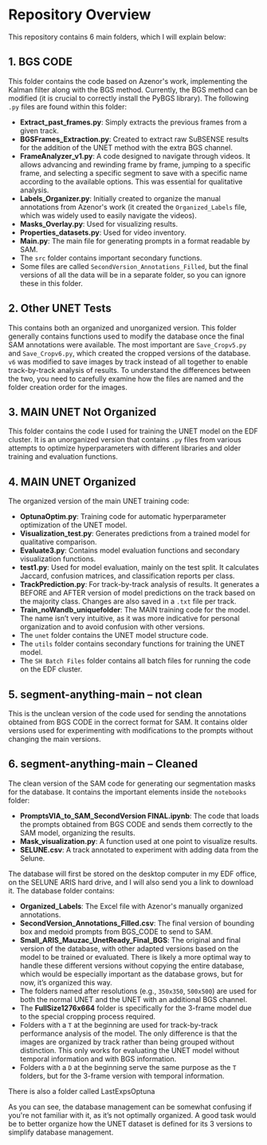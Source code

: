 # Repository Overview

This repository contains 6 main folders, which I will explain below:

## 1. BGS CODE
This folder contains the code based on Azenor's work, implementing the Kalman filter along with the BGS method. Currently, the BGS method can be modified (it is crucial to correctly install the PyBGS library). The following `.py` files are found within this folder:
- **Extract_past_frames.py**: Simply extracts the previous frames from a given track.
- **BGSFrames_Extraction.py**: Created to extract raw SuBSENSE results for the addition of the UNET method with the extra BGS channel.
- **FrameAnalyzer_v1.py**: A code designed to navigate through videos. It allows advancing and rewinding frame by frame, jumping to a specific frame, and selecting a specific segment to save with a specific name according to the available options. This was essential for qualitative analysis.
- **Labels_Organizer.py**: Initially created to organize the manual annotations from Azenor's work (it created the `Organized_Labels` file, which was widely used to easily navigate the videos).
- **Masks_Overlay.py**: Used for visualizing results.
- **Properties_datasets.py**: Used for video inventory.
- **Main.py**: The main file for generating prompts in a format readable by SAM.
- The `src` folder contains important secondary functions.
- Some files are called `SecondVersion_Annotations_Filled`, but the final versions of all the data will be in a separate folder, so you can ignore these in this folder.

## 2. Other UNET Tests
This contains both an organized and unorganized version. This folder generally contains functions used to modify the database once the final SAM annotations were available. The most important are `Save_Cropv5.py` and `Save_Cropv6.py`, which created the cropped versions of the database. `v6` was modified to save images by track instead of all together to enable track-by-track analysis of results. To understand the differences between the two, you need to carefully examine how the files are named and the folder creation order for the images.

## 3. MAIN UNET Not Organized
This folder contains the code I used for training the UNET model on the EDF cluster. It is an unorganized version that contains `.py` files from various attempts to optimize hyperparameters with different libraries and older training and evaluation functions.

## 4. MAIN UNET Organized
The organized version of the main UNET training code:
- **OptunaOptim.py**: Training code for automatic hyperparameter optimization of the UNET model.
- **Visualization_test.py**: Generates predictions from a trained model for qualitative comparison.
- **Evaluate3.py**: Contains model evaluation functions and secondary visualization functions.
- **test1.py**: Used for model evaluation, mainly on the test split. It calculates Jaccard, confusion matrices, and classification reports per class.
- **TrackPrediction.py**: For track-by-track analysis of results. It generates a BEFORE and AFTER version of model predictions on the track based on the majority class. Changes are also saved in a `.txt` file per track.
- **Train_noWandb_uniquefolder**: The MAIN training code for the model. The name isn’t very intuitive, as it was more indicative for personal organization and to avoid confusion with other versions.
- The `unet` folder contains the UNET model structure code.
- The `utils` folder contains secondary functions for training the UNET model.
- The `SH Batch Files` folder contains all batch files for running the code on the EDF cluster.

## 5. segment-anything-main – not clean
This is the unclean version of the code used for sending the annotations obtained from BGS CODE in the correct format for SAM. It contains older versions used for experimenting with modifications to the prompts without changing the main versions.

## 6. segment-anything-main – Cleaned
The clean version of the SAM code for generating our segmentation masks for the database. It contains the important elements inside the `notebooks` folder:
- **PromptsVIA_to_SAM_SecondVersion FINAL.ipynb**: The code that loads the prompts obtained from BGS CODE and sends them correctly to the SAM model, organizing the results.
- **Mask_visualization.py**: A function used at one point to visualize results.
- **SELUNE.csv**: A track annotated to experiment with adding data from the Selune.

The database will first be stored on the desktop computer in my EDF office, on the SELUNE ARIS hard drive, and I will also send you a link to download it. The database folder contains:
- **Organized_Labels**: The Excel file with Azenor's manually organized annotations.
- **SecondVersion_Annotations_Filled.csv**: The final version of bounding box and medoid prompts from BGS_CODE to send to SAM.
- **Small_ARIS_Mauzac_UnetReady_Final_BGS**: The original and final version of the database, with other adapted versions based on the model to be trained or evaluated. There is likely a more optimal way to handle these different versions without copying the entire database, which would be especially important as the database grows, but for now, it’s organized this way.
- The folders named after resolutions (e.g., `350x350`, `500x500`) are used for both the normal UNET and the UNET with an additional BGS channel.
- The **FullSize1276x664** folder is specifically for the 3-frame model due to the special cropping process required.
- Folders with a `T` at the beginning are used for track-by-track performance analysis of the model. The only difference is that the images are organized by track rather than being grouped without distinction. This only works for evaluating the UNET model without temporal information and with BGS information.
- Folders with a `D` at the beginning serve the same purpose as the `T` folders, but for the 3-frame version with temporal information.

There is also a folder called LastExpsOptuna

As you can see, the database management can be somewhat confusing if you're not familiar with it, as it’s not optimally organized. A good task would be to better organize how the UNET dataset is defined for its 3 versions to simplify database management.

